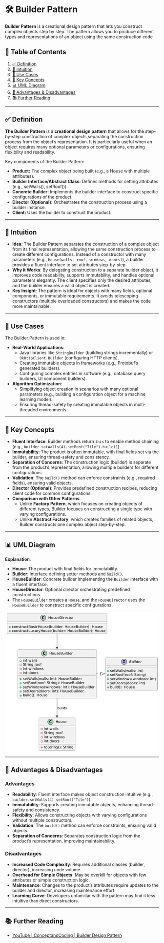 # 🛠️ Builder Pattern

**Builder Pattern** is a creational design pattern that lets you construct complex objects step by step. The pattern
allows you to produce different types and representations of an object using the same construction code

## 📑 Table of Contents

1. [✅ Definition](#-definition)
2. [🤔 Intuition](#-intuition)
3. [📌 Use Cases](#-use-cases)
4. [🧠 Key Concepts](#-key-concepts)
5. [📊 UML Diagram](#-uml-diagram)
6. [🎯 Advantages & Disadvantages](#-advantages--disadvantages)
7. [📚 Further Reading](#-further-reading)

---

## ✅ Definition

**The Builder Pattern** is a **creational design pattern** that allows for the step-by-step construction of complex
objects,separating the construction process from the object’s representation. It is particularly useful when an object
requires many optional parameters or configurations, ensuring flexibility and readability.

Key components of the Builder Pattern:

- **Product:** The complex object being built (e.g., a House with multiple attributes).
- **Builder Interface/Abstract Class:** Defines methods for setting attributes (e.g., setWalls(), setRoof()).
- **Concrete Builder:** Implements the builder interface to construct specific configurations of the product.
- **Director (Optional):** Orchestrates the construction process using a builder instance.
- **Client:** Uses the builder to construct the product.

---

## 🤔 Intuition

- **Idea**: The Builder Pattern separates the construction of a complex object from its final representation, allowing
  the same construction process to create different configurations. Instead of a constructor with many parameters (e.g.,
  `House(walls, roof, windows, doors)`), a builder provides a fluent interface to set attributes step-by-step.
- **Why it Works**: By delegating construction to a separate builder object, it improves code readability, supports
  immutability, and handles optional parameters elegantly. The client specifies only the desired attributes, and the
  builder ensures a valid object is created.
- **Key Insight**: The pattern is ideal for objects with many fields, optional components, or immutable requirements. It
  avoids telescoping constructors (multiple overloaded constructors) and makes the code more maintainable.

---

## 📌 Use Cases

The Builder Pattern is used in:

- **Real-World Applications**:
    - Java libraries like `StringBuilder` (building strings incrementally) or `OkHttpClient.Builder` (configuring HTTP
      clients).
    - Creating immutable objects in frameworks (e.g., Protobuf’s generated builders).
    - Configuring complex entities in software (e.g., database query builders, UI component builders).
- **Algorithm Optimization**:
    - Simplifying object creation in scenarios with many optional parameters (e.g., building a configuration object for
      a machine learning model).
    - Ensuring thread-safety by creating immutable objects in multi-threaded environments.

---

## 🧠 Key Concepts

- **Fluent Interface**: Builder methods return `this` to enable method chaining (e.g.,
  `builder.setWalls(4).setRoof("Tile").build()`).
- **Immutability**: The product is often immutable, with final fields set via the builder, ensuring thread-safety and
  consistency.
- **Separation of Concerns**: The construction logic (builder) is separate from the product’s representation, allowing
  multiple builders for different configurations.
- **Validation**: The `build()` method can enforce constraints (e.g., required fields), ensuring valid objects.
- **Director (Optional)**: Provides predefined construction recipes, reducing client code for common configurations.
- **Comparison with Other Patterns**:
    - Unlike **Factory Pattern**, which focuses on creating objects of different types, Builder focuses on constructing
      a single type with varying configurations.
    - Unlike **Abstract Factory**, which creates families of related objects, Builder constructs one complex object
      step-by-step.

---

## 📊 UML Diagram

**Explanation**:

- **House**: The product with final fields for immutability.
- **Builder**: Interface defining setter methods and `build()`.
- **HouseBuilder**: Concrete builder implementing the `Builder` interface with a fluent interface.
- **HouseDirector**: Optional director orchestrating predefined constructions.
- The `HouseBuilder` creates a `House`, and the `HouseDirector` uses the `HouseBuilder` to construct specific
  configurations.

<p align="center">
 <img src="../../../diagrams/builder-uml.png" alt="Builder UML"/>
</p>

---

## 🎯 Advantages & Disadvantages

### Advantages

- **Readability**: Fluent interface makes object construction intuitive (e.g., `builder.setWalls(4).setRoof("Tile")`).
- **Immutability**: Supports creating immutable objects, enhancing thread-safety and consistency.
- **Flexibility**: Allows constructing objects with varying configurations without multiple constructors.
- **Validation**: The `build()` method can enforce constraints, ensuring valid objects.
- **Separation of Concerns**: Separates construction logic from the product’s representation, improving maintainability.

### Disadvantages

- **Increased Code Complexity**: Requires additional classes (builder, director), increasing code volume.
- **Overhead for Simple Objects**: May be overkill for objects with few attributes or simple construction logic.
- **Maintenance**: Changes to the product’s attributes require updates to the builder and director, increasing
  maintenance effort.
- **Learning Curve**: Developers unfamiliar with the pattern may find it less intuitive than direct constructors.

---

## 📚 Further Reading

- [YouTube | ConceptandCoding | Builder Design Pattern](https://www.youtube.com/watch?v=qOLRxN5eVC0)